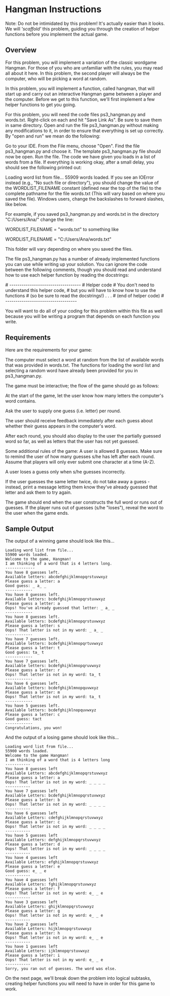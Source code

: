 # Hangman Instructions

Note: Do not be intimidated by this problem! It's actually easier than it looks. We will _'scaffold'_ this problem, guiding you through the creation of helper functions before you implement the actual game.

## Overview  

For this problem, you will implement a variation of the classic wordgame Hangman. For those of you who are unfamiliar with the rules, you may read all about it here. In this problem, the second player will always be the computer, who will be picking a word at random.

In this problem, you will implement a function, called hangman, that will start up and carry out an interactive Hangman game between a player and the computer. Before we get to this function, we'll first implement a few helper functions to get you going.

For this problem, you will need the code files ps3_hangman.py and words.txt. Right-click on each and hit "Save Link As". Be sure to save them in same directory. Open and run the file ps3_hangman.py without making any modifications to it, in order to ensure that everything is set up correctly. By "open and run" we mean do the following:

Go to your IDE. From the File menu, choose "Open".
Find the file ps3_hangman.py and choose it.
The template ps3_hangman.py file should now be open. Run the file.
The code we have given you loads in a list of words from a file. If everything is working okay, after a small delay, you should see the following printed out:


Loading word list from file...
55909 words loaded.
If you see an IOError instead (e.g., "No such file or directory"), you should change the value of the WORDLIST_FILENAME constant (defined near the top of the file) to the complete pathname for the file words.txt (This will vary based on where you saved the file). Windows users, change the backslashes to forward slashes, like below.

For example, if you saved ps3_hangman.py and words.txt in the directory "C:/Users/Ana/" change the line: 

WORDLIST_FILENAME = "words.txt"  to something like

WORDLIST_FILENAME = "C:/Users/Ana/words.txt"

This folder will vary depending on where you saved the files.

The file ps3_hangman.py has a number of already implemented functions you can use while writing up your solution. You can ignore the code between the following comments, though you should read and understand how to use each helper function by reading the docstrings:


 
\# -----------------------------------
\# Helper code
\# You don't need to understand this helper code,
\# but you will have to know how to use the functions
\# (so be sure to read the docstrings!)
    .
    .
    .
\# (end of helper code)
\# -----------------------------------
   
You will want to do all of your coding for this problem within this file as well because you will be writing a program that depends on each function you write.

## Requirements
Here are the requirements for your game:

The computer must select a word at random from the list of available words that was provided in words.txt. The functions for loading the word list and selecting a random word have already been provided for you in ps3_hangman.py.

The game must be interactive; the flow of the game should go as follows:

At the start of the game, let the user know how many letters the computer's word contains.

Ask the user to supply one guess (i.e. letter) per round.

The user should receive feedback immediately after each guess about whether their guess appears in the computer's word.

After each round, you should also display to the user the partially guessed word so far, as well as letters that the user has not yet guessed.

Some additional rules of the game:
A user is allowed 8 guesses. Make sure to remind the user of how many guesses s/he has left after each round. Assume that players will only ever submit one character at a time (A-Z).

A user loses a guess only when s/he guesses incorrectly.

If the user guesses the same letter twice, do not take away a guess - instead, print a message letting them know they've already guessed that letter and ask them to try again.

The game should end when the user constructs the full word or runs out of guesses. If the player runs out of guesses (s/he "loses"), reveal the word to the user when the game ends.

## Sample Output
The output of a winning game should look like this...


	Loading word list from file...
	55900 words loaded.
	Welcome to the game, Hangman!
	I am thinking of a word that is 4 letters long.
	-------------
	You have 8 guesses left.
	Available letters: abcdefghijklmnopqrstuvwxyz
	Please guess a letter: a
	Good guess: _ a_ _
	------------
	You have 8 guesses left.
	Available letters: bcdefghijklmnopqrstuvwxyz
	Please guess a letter: a
	Oops! You've already guessed that letter: _ a_ _
	------------
	You have 8 guesses left.
	Available letters: bcdefghijklmnopqrstuvwxyz
	Please guess a letter: s
	Oops! That letter is not in my word: _ a_ _
	------------
	You have 7 guesses left.
	Available letters: bcdefghijklmnopqrtuvwxyz
	Please guess a letter: t
	Good guess: ta_ t
	------------
	You have 7 guesses left.
	Available letters: bcdefghijklmnopqruvwxyz
	Please guess a letter: r
	Oops! That letter is not in my word: ta_ t
	------------
	You have 6 guesses left.
	Available letters: bcdefghijklmnopquvwxyz
	Please guess a letter: m
	Oops! That letter is not in my word: ta_ t
	------------
	You have 5 guesses left.
	Available letters: bcdefghijklnopquvwxyz
	Please guess a letter: c
	Good guess: tact
	------------
	Congratulations, you won!

    
And the output of a losing game should look like this...


	Loading word list from file...
	55900 words loaded.
	Welcome to the game Hangman!
	I am thinking of a word that is 4 letters long
	-----------
	You have 8 guesses left
	Available Letters: abcdefghijklmnopqrstuvwxyz
	Please guess a letter: a
	Oops! That letter is not in my word: _ _ _ _
	-----------
	You have 7 guesses left
	Available Letters: bcdefghijklmnopqrstuvwxyz
	Please guess a letter: b
	Oops! That letter is not in my word: _ _ _ _
	-----------
	You have 6 guesses left
	Available Letters: cdefghijklmnopqrstuvwxyz
	Please guess a letter: c
	Oops! That letter is not in my word: _ _ _ _
	-----------
	You have 5 guesses left
	Available Letters: defghijklmnopqrstuvwxyz
	Please guess a letter: d
	Oops! That letter is not in my word: _ _ _ _
	-----------
	You have 4 guesses left
	Available Letters: efghijklmnopqrstuvwxyz
	Please guess a letter: e
	Good guess: e_ _ e
	-----------
	You have 4 guesses left
	Available Letters: fghijklmnopqrstuvwxyz
	Please guess a letter: f
	Oops! That letter is not in my word: e_ _ e
	-----------
	You have 3 guesses left
	Available Letters: ghijklmnopqrstuvwxyz
	Please guess a letter: g
	Oops! That letter is not in my word: e_ _ e
	-----------
	You have 2 guesses left
	Available Letters: hijklmnopqrstuvwxyz
	Please guess a letter: h
	Oops! That letter is not in my word: e_ _ e
	-----------
	You have 1 guesses left
	Available Letters: ijklmnopqrstuvwxyz
	Please guess a letter: i
	Oops! That letter is not in my word: e_ _ e
	-----------
	Sorry, you ran out of guesses. The word was else. 
    
 

On the next page, we'll break down the problem into logical subtasks, creating helper functions you will need to have in order for this game to work.